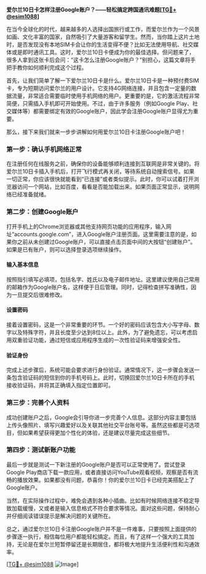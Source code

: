 **爱尔兰10日卡怎样注册Google账户？——轻松搞定跨国通讯难题[[TG💪+ @esim1088](https://t.me/s/esim1088)]**

在当今全球化的时代，越来越多的人选择出国旅行或工作，而爱尔兰作为一个风景如画、文化丰富的国家，自然吸引了大量游客和留学生。然而，当你踏上这片土地时，是否发现没有本地SIM卡会让你的生活变得不便？比如无法使用导航、社交媒体或是即时通讯工具。这时，爱尔兰10日卡便成为你的最佳选择。但问题来了，很多人拿到这张卡后会问：“这卡怎么注册Google账户？”别担心，这篇文章将手把手教你如何顺利完成这个过程。

首先，让我们简单了解一下爱尔兰10日卡是什么。爱尔兰10日卡是一种预付费SIM卡，专为短期访问爱尔兰的用户设计。它支持4G网络连接，并且包含一定量的数据流量，非常适合需要临时使用手机网络的用户。更重要的是，它的激活流程非常简便，只需插入手机即可开始使用。不过，由于许多服务（例如Google Play、社交媒体等）都需要绑定有效的Google账户，因此学会注册Google账户显得尤为重要。

那么，接下来我们就来一步步讲解如何用爱尔兰10日卡注册Google账户吧！

### 第一步：确认手机网络正常
在注册任何在线服务之前，确保你的设备能够顺利连接到互联网是非常关键的。将爱尔兰10日卡插入手机后，打开飞行模式再关闭，等待系统自动搜索信号。如果一切正常，你应该很快就能看到“已连接”或者类似提示。此时，你可以试着打开浏览器访问一个网站，比如百度，看看是否能加载出来。如果页面正常显示，说明网络已经准备就绪。

### 第二步：创建Google账户
打开手机上的Chrome浏览器或其他支持网页功能的应用程序，输入网址“accounts.google.com”，进入Google账户注册页面。这里需要注意的是，如果你之前从未创建过Google账户，可以直接点击页面中间的大按钮“创建账户”。如果是已有账户，则可以选择登录选项继续操作。

#### 输入基本信息
按照指引填写必填项，包括名字、姓氏以及电子邮件地址。这里建议使用自己常用的邮箱作为Google账户名，这样便于日后管理。同时，记得检查拼写准确性，因为一旦提交后很难修改。

#### 设置密码
接着设置密码，这是一个非常重要的环节。一个好的密码应该包含大小写字母、数字以及特殊字符，并且长度至少达到8位以上。此外，为了避免遗忘，可以考虑启用双重验证功能，通过短信或应用程序生成的一次性验证码来增强安全性。

#### 验证身份
完成上述步骤后，系统可能会要求进行身份验证。通常情况下，这一步骤会发送一条包含验证码的短信到你的手机号码上。此时，切换回爱尔兰10日卡所在的手机接收验证码，并将其正确填入指定位置即可。

### 第三步：完善个人资料
成功创建账户之后，Google会引导你进一步完善个人信息。这部分内容主要包括上传头像照片、填写兴趣爱好以及关联其他社交平台账号等。虽然这些都是可选项目，但如果希望获得更加个性化的体验，还是建议尽量完成这些细节。

### 第四步：测试新账户功能
最后一步就是测试一下新注册的Google账户是否可以正常使用了。尝试登录Google Play商店下载一款应用，或者直接访问YouTube观看视频，观察是否有流畅的播放效果。如果都没有问题，恭喜你！你的爱尔兰10日卡已经完美搭配上了Google账户。

当然，在实际操作过程中，难免会遇到各种小插曲。比如有时候网络连接不稳定导致加载缓慢，又或者是输入信息格式不符合要求等情况。面对这些问题，保持耐心并仔细阅读错误提示是解决问题的关键所在。

总之，通过爱尔兰10日卡注册Google账户并不是一件难事，只要按照上面提供的步骤逐一执行，相信每位用户都能轻松搞定。而且，有了这样一个强大的工具加持，无论是在爱尔兰短暂停留还是长期居住，都将极大地提升生活便利性和沟通效率。

[[TG💪+ @esim1088](https://t.me/s/esim1088) ![Image](https://i.postimg.cc/4NQfJmqS/Snipaste-2025-05-13-00-14-12.png)]